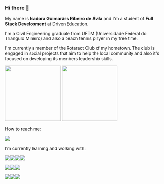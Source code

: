 ### Hi there 👋

My name is **Isadora Guimarães Ribeiro de Ávila** and I'm a student of **Full Stack Development** at Driven Education.

I'm a Civil Engineering graduate from UFTM (Universidade Federal do Triângulo Mineiro) and also a beach tennis player in my free time.

I'm currently a member of the Rotaract Club of my hometown. The club is engaged in social projects that aim to help the local community and also it's focused on developing its members leadership skills.

<img height="180em" src="https://github-readme-stats.vercel.app/api?username=isadoragravila"/> <img height="180em" src="https://github-readme-stats.vercel.app/api/top-langs/?username=isadoragravila&layout=compact&langs_count=6"/>

How to reach me:

[<img src="https://img.shields.io/badge/LinkedIn-0077B5?style=for-the-badge&logo=linkedin&logoColor=white">][linkedin]
<br />
<br />
I’m currently learning and working with:

<img src="https://img.shields.io/badge/HTML5-E34F26?style=for-the-badge&logo=html5&logoColor=white" /><img src="https://img.shields.io/badge/CSS3-1572B6?style=for-the-badge&logo=css3&logoColor=white" /><img src="https://img.shields.io/badge/JavaScript-323330?style=for-the-badge&logo=javascript&logoColor=F7DF1E" /><img src="https://img.shields.io/badge/TypeScript-007ACC?style=for-the-badge&logo=typescript&logoColor=white" />

<img src="https://img.shields.io/badge/React-20232A?style=for-the-badge&logo=react&logoColor=61DAFB" /><img src="https://img.shields.io/badge/Node.js-339933?style=for-the-badge&logo=nodedotjs&logoColor=white" /><img src="https://img.shields.io/badge/Express.js-000000?style=for-the-badge&logo=express&logoColor=white" />

<img src="https://img.shields.io/badge/MongoDB-4EA94B?style=for-the-badge&logo=mongodb&logoColor=white" /><img src="https://img.shields.io/badge/PostgreSQL-316192?style=for-the-badge&logo=postgresql&logoColor=white" /><img src="https://img.shields.io/badge/Prisma-3982CE?style=for-the-badge&logo=Prisma&logoColor=white" />








<!--
**isadoragravila/isadoragravila** is a ✨ _special_ ✨ repository because its `README.md` (this file) appears on your GitHub profile.

Here are some ideas to get you started:

- 🔭 I’m currently working on ...
- 🌱 I’m currently learning ...
- 👯 I’m looking to collaborate on ...
- 🤔 I’m looking for help with ...
- 💬 Ask me about ...
- 📫 How to reach me: ...
- 😄 Pronouns: ...
- ⚡ Fun fact: ...
-->
[linkedin]: https://www.linkedin.com/in/isadora-guimar%C3%A3es-ribeiro-de-%C3%A1vila-b82a41188/

